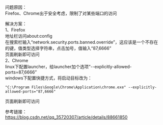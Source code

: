 问题原因：  
Firefox、Chrome出于安全考虑，限制了对某些端口的访问

解决方案：  
1、Firefox  
地址栏访问about:config  
在搜索栏输入“network.security.ports.banned.override”，这应该是一个不存在的键，值类型选择字符串，点击加号，值输入“87,6666”  
页面刷新即可访问  
2、Chrome  
linux下配置launcher，给launcher加个选项“--explicitly-allowed-ports=87,6666”  
windows下配置快捷方式，将启动目标改为：  
```
"C:\Program Files\Google\Chrome\Application\chrome.exe" --explicitly-allowed-ports="87,6666"
```
页面刷新即可访问

参考链接：  
https://blog.csdn.net/qq_35720307/article/details/88661850

